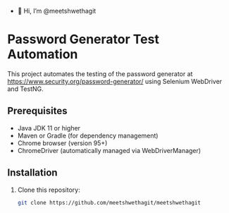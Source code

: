 - 👋 Hi, I’m @meetshwethagit

<!---
meetshwethagit/meetshwethagit is a ✨ special ✨ repository because its `README.md` (this file) appears on your GitHub profile.
You can click the Preview link to take a look at your changes.
--->
# Password Generator Test Automation

This project automates the testing of the password generator at https://www.security.org/password-generator/ using Selenium WebDriver and TestNG.

## Prerequisites

- Java JDK 11 or higher
- Maven or Gradle (for dependency management)
- Chrome browser (version 95+)
- ChromeDriver (automatically managed via WebDriverManager)

## Installation

1. Clone this repository:
   ```bash
   git clone https://github.com/meetshwethagit/meetshwethagit
